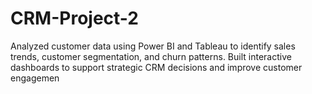 # CRM-Project-2
Analyzed customer data using Power BI and Tableau to identify sales trends, customer segmentation, and churn patterns. Built interactive dashboards to support strategic CRM decisions and improve customer engagemen
